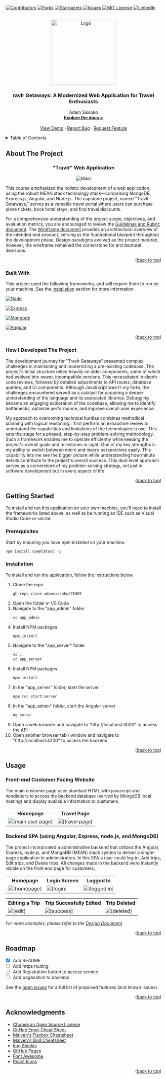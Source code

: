 <!-- Improved compatibility of back to top link: See: https://github.com/othneildrew/Best-README-Template/pull/73 -->
<a name="readme-top"></a>
<!--
*** Thanks for checking out the Best-README-Template. If you have a suggestion
*** that would make this better, please fork the repo and create a pull request
*** or simply open an issue with the tag "enhancement".
*** Don't forget to give the project a star!
*** Thanks again! Now go create something AMAZING! :D
-->



<!-- PROJECT SHIELDS -->
<!--
*** I'm using markdown "reference style" links for readability.
*** Reference links are enclosed in brackets [ ] instead of parentheses ( ).
*** See the bottom of this document for the declaration of the reference variables
*** for contributors-url, forks-url, etc. This is an optional, concise syntax you may use.
*** https://www.markdownguide.org/basic-syntax/#reference-style-links
-->
[![Contributors][contributors-shield]][contributors-url]
[![Forks][forks-shield]][forks-url]
[![Stargazers][stars-shield]][stars-url]
[![Issues][issues-shield]][issues-url]
[![MIT License][license-shield]][license-url]
[![LinkedIn][linkedin-shield]][linkedin-url]



<!-- PROJECT LOGO -->
<br />
<div align="center">
  <a href="https://github.com/adamsissoko/CS465">
    <img src="images/logo.png" alt="Logo" width="210">
  </a>

  <h3 align="center">ravlr Getaways: A Modernized Web Application for Travel Enthusiasts</h3>

  <p align="center">
    Adam Sissoko
    <br />
    <a href="https://github.com/adamsissoko/CS465/tree/main/documents"><strong>Explore the docs »</strong></a>
    <br />
    <br />
    <a href="https://github.com/adamsissoko/CS465/blob/main/images/travlr_login.gif">View Demo</a>
    ·
    <a href="https://github.com/adamsissoko/CS465/issues">Report Bug</a>
    ·
    <a href="https://github.com/adamsissoko/CS465/issues">Request Feature</a>
  </p>
</div>



<!-- TABLE OF CONTENTS -->
<details>
  <summary>Table of Contents</summary>
  <ol>
    <li>
      <a href="#about-the-project">About The Project</a>
      <ul>
        <li><a href="#built-with">Built With</a></li>
        <li><a href="#how-i-developed-the-project">How I Developed The Project</a></li>
      </ul>
    </li>
    <li>
      <a href="#getting-started">Getting Started</a>
      <ul>
        <li><a href="#prerequisites">Prerequisites</a></li>
        <li><a href="#installation">Installation</a></li>
      </ul>
    </li>
    <li><a href="#usage">Usage</a></li>
    <li><a href="#roadmap">Roadmap</a></li>
    <li><a href="#contributing">Contributing</a></li>
    <li><a href="#license">License</a></li>
    <li><a href="#contact">Contact</a></li>
    <li><a href="#acknowledgments">Acknowledgments</a></li>
  </ol>
</details>



<!-- ABOUT THE PROJECT -->
## About The Project
<div align = "center">
  <h3>"Travlr" Web Application</h3>
  <img src="https://github.com/adamsissoko/CS465/blob/main/images/user_facing_page.png" alt="Main" width=auto><p></p>
<!-- [![Product Name Screen Shot][product-screenshot]](https://example.com)-->
</div>

<p>
  This course emphasized the holistic development of a web application, using the robust MEAN stack technology stack—comprising MongoDB, Express.js, Angular, and Node.js. The capstone project, named "Travlr Getaways," serves as a versatile travel portal where users can purchase plane tickets, book hotel stays, and find travel discounts.
</p>

<p>
  For a comprehensive understanding of the project scope, objectives, and evaluation metrics, you are encouraged to review the <a href="https://github.com/adamsissoko/CS465/tree/main/documents/Project%20Guidelines%20and%20Rubric.pdf" target="_blank">Guidelines and Rubric document</a>. The <a href="https://github.com/adamsissoko/CS465/tree/main/documents/CS%20465%20Travlr%20Getaways%20Wireframe.pdf" target="_blank">Wireframe document</a> provides an architectural overview of the intended end-product, serving as the foundational blueprint throughout the development phase. Design paradigms evolved as the project matured, however, the wireframe remained the cornerstone for architectural decisions.
</p>
<p align="right">(<a href="#readme-top">back to top</a>)</p>



<!-- BUILT WITH -->
### Built With

This project used the following frameworks, and will require them to run on your machine. See the <a href="#installation">installation</a> section for more information.


[![Node][Node.js]][Node-url]

[![Express][Express.js]][Express-url]

[![Mongodb][Mongodb]][Mongodb-url]

[![Angular][Angular.io]][Angular-url]


<p align="right">(<a href="#readme-top">back to top</a>)</p>

<!-- DEVLOPMENT OF THE PROJECT -->
### How I Developed The Project

<p>
  The development journey for "Travlr Getaways" presented complex challenges in maintaining and modernizing a pre-existing codebase. The project's initial structure relied heavily on older components, some of which had evolved into newer, incompatible versions. This necessitated in-depth code reviews, followed by detailed adjustments to API routes, database queries, and UI components. Although JavaScript wasn't my forte, the challenges encountered served as a catalyst for acquiring a deeper understanding of the language and its associated libraries. Debugging became an engaging exploration of the codebase, allowing me to identify bottlenecks, optimize performance, and improve overall user experience.
</p>
<p>
  My approach to overcoming technical hurdles combines methodical planning with logical reasoning. I first perform an exhaustive review to understand the capabilities and limitations of the technologies in use. This sets the stage for a phased, step-by-step problem-solving methodology. Such a framework enables me to operate efficiently while keeping the project's overall goals and milestones in sight. One of my key strengths is my ability to switch between micro and macro perspectives easily. This capability lets me see the bigger picture while understanding how minute details contribute to the project's overall success. This dual-level approach serves as a cornerstone of my problem-solving strategy, not just in software development but in every aspect of life.
</p>


<p align="right">(<a href="#readme-top">back to top</a>)</p>



<!-- GETTING STARTED -->
## Getting Started

To install and run this application on your own machine, you'll need to install the frameworks listed above, as well as be running an IDE such as Visual Studio Code or similar.

### Prerequisites

Start by ensuring you have npm installed on your machine.

  ```sh
  npm install npm@latest -g
  ```

### Installation

To install and run the application, follow the instructions below.

1. Clone the repo
   ```sh
   gh repo clone adamsissoko/CS465
   ```
2. Open the folder in VS Code
3. Navigate to the "app_admin" folder
   ```sh
   cd app_admin
   ```  
4. Install NPM packages
   ```sh
   npm install
   ```
5. Navigate to the "app_server" folder
   ```sh
   cd ..
   cd app_server
   ```
6. Install NPM packages
   ```sh
   npm install
   ```
7. In the "app_server" folder, start the server
   ```sh
   npm run start:server
   ```
8. In the "app_admin" folder, start the Angular server
   ```sh
   ng serve
   ```
9. Open a web browser and navigate to "http://localhost:3000" to access the API
10. Open another browser tab / window and navigate to "http://localhost:4200" to access the backend

<p align="right">(<a href="#readme-top">back to top</a>)</p>



<!-- USAGE EXAMPLES -->
## Usage

<h3>Front-end Customer Facing Website</h3>
<p>The main customer page uses standard HTML with javascript and handlebars to access the backend database (served by MongoDB local hosting) and display available information to customers. </p>

<table>
    <tr>
        <th>Homepage</th>
        <th>Travel Page</th>    
    </tr>
    <tr>
        <td><img src="https://github.com/adamsissoko/CS465/blob/main/images/user_facing_page.png" alt="[main user page]" style="width=auto;"></td>
        <td><img src="https://github.com/adamsissoko/CS465/blob/main/images/travel_page_user.png" alt="[travel page]" style="width=auto;"></td>
    </tr>
        
</table>

<h3>Backend SPA (using Angular, Express, node.js, and MongoDB)</h3>
<p>The project incorporated a administrative backend that utilized the Angular, Express, node.js, and MongoDB (MEAN) stack system to deliver a single-page application to administrators. In this SPA a user could log-in, Add trips, Edit trips, and Delete trips. All changes made in the backend were instantly visible on the front end page for customers.</p>
<table>
    <tr>
        <th>Homepage</th>
        <th>Login Screen</th>
        <th>Logged In</th>
    </tr>
    <tr>
        <td><img src="https://github.com/adamsissoko/CS465/blob/main/images/user_logged_out.png" alt="[homepage]" style="width=auto;"></td>
        <td><img src="https://github.com/adamsissoko/CS465/blob/main/images/login_page.png" alt="[login]" style="width=auto;"></td>
        <td><img src="https://github.com/adamsissoko/CS465/blob/main/images/main_page.png" alt="[logged in]" style="width=auto;"></td>
    </tr>
</table>

<table>
    <tr>
        <th>Editing a Trip</th>
        <th>Trip Succesfully Edited</th>
        <th>Trip Deleted</th
    </tr>
    <tr>
        <td><img src="https://github.com/adamsissoko/CS465/blob/main/images/editing_trip.png" alt="[edit]" style="width=auto;"></td>
        <td><img src="https://github.com/adamsissoko/CS465/blob/main/images/trip_edited_successfully.png" alt="[success]" style="width=auto;"></td>
        <td><img src="https://github.com/adamsissoko/CS465/blob/main/images/trip_deleted_successfully.png" alt="[deleted]" style="width=auto;"></td>
    </tr>
</table>


_For more examples, please refer to the [Design Document](https://github.com/adamsissoko/CS465/blob/main/documents/Software%20Design%20Document%20-Module%207%20-%20Artl.docx.pdf)_

<p align="right">(<a href="#readme-top">back to top</a>)</p>



<!-- ROADMAP -->
## Roadmap

- [x] Add README
- [ ] Add https routing
- [ ] Add Registration button to access service
- [ ] Add pagenation to backend

See the [open issues](https://github.com/adamsissoko/CS465/issues) for a full list of proposed features (and known issues).

<p align="right">(<a href="#readme-top">back to top</a>)</p>


<!-- ACKNOWLEDGMENTS -->
## Acknowledgments

* [Choose an Open Source License](https://choosealicense.com)
* [GitHub Emoji Cheat Sheet](https://www.webpagefx.com/tools/emoji-cheat-sheet)
* [Malven's Flexbox Cheatsheet](https://flexbox.malven.co/)
* [Malven's Grid Cheatsheet](https://grid.malven.co/)
* [Img Shields](https://shields.io)
* [GitHub Pages](https://pages.github.com)
* [Font Awesome](https://fontawesome.com)
* [React Icons](https://react-icons.github.io/react-icons/search)

<p align="right">(<a href="#readme-top">back to top</a>)</p>



<!-- MARKDOWN LINKS & IMAGES -->
<!-- https://www.markdownguide.org/basic-syntax/#reference-style-links -->
[contributors-shield]: https://img.shields.io/github/contributors/adamsissoko/CS465.svg?style=for-the-badge
[contributors-url]: https://github.com/adamsissoko/CS465/graphs/contributors
[forks-shield]: https://img.shields.io/github/forks/adamsissoko/CS465.svg?style=for-the-badge
[forks-url]: https://github.com/adamsissoko/CS465/network/members
[stars-shield]: https://img.shields.io/github/stars/adamsissoko/CS465.svg?style=for-the-badge
[stars-url]: https://github.com/adamsissoko/CS465/stargazers
[issues-shield]: https://img.shields.io/github/issues/adamsissoko/CS465.svg?style=for-the-badge
[issues-url]: https://github.com/adamsissoko/CS465/issues
[license-shield]: https://img.shields.io/github/license/adamsissoko/CS465.svg?style=for-the-badge
[license-url]: https://github.com/adamsissoko/CS465/blob/master/LICENSE.txt
[linkedin-shield]: https://img.shields.io/badge/-LinkedIn-black.svg?style=for-the-badge&logo=linkedin&colorB=0077FF
[linkedin-url]: https://www.linkedin.com/in/adam-sissoko-3946a928a/

[product-screenshot]: images/main_page.png

[Node.js]: https://img.shields.io/badge/node.js-002200?style=for-the-badge&logo=nextdotjs&logoColor=green
[Node-url]: https://nodejs.org/en/
[Express.js]: https://img.shields.io/badge/Express-FFFFFF?style=for-the-badge&logo=express&logoColor=222222
[Express-url]: https://expressjs.com/
[Mongodb]: https://img.shields.io/badge/mongodb-003300?style=for-the-badge&logo=mongodb&logoColor=11FF11
[Mongodb-url]: https://www.mongodb.com/
[Angular.io]: https://img.shields.io/badge/Angular-DD0031?style=for-the-badge&logo=angular&logoColor=white
[Angular-url]: https://angular.io/

